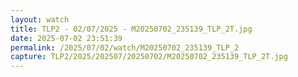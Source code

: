 ```yaml
---
layout: watch
title: TLP2 - 02/07/2025 - M20250702_235139_TLP_2T.jpg
date: 2025-07-02 23:51:39
permalink: /2025/07/02/watch/M20250702_235139_TLP_2
capture: TLP2/2025/202507/20250702/M20250702_235139_TLP_2T.jpg
---
```


